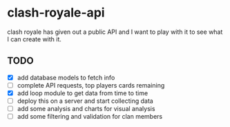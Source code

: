 # clash-royale-api

clash royale has given out a public API and I want to play with it to see what I can create with it.

## TODO

- [x] add database models to fetch info
- [ ] complete API requests, top players cards remaining
- [x] add loop module to get data from time to time
- [ ] deploy this on a server and start collecting data
- [ ] add some analysis and charts for visual analysis
- [ ] add some filtering and validation for clan members
